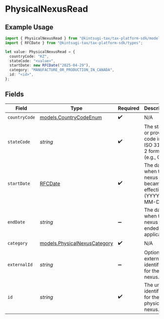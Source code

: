 # PhysicalNexusRead

## Example Usage

```typescript
import { PhysicalNexusRead } from "@kintsugi-tax/tax-platform-sdk/models";
import { RFCDate } from "@kintsugi-tax/tax-platform-sdk/types";

let value: PhysicalNexusRead = {
  countryCode: "KZ",
  stateCode: "<value>",
  startDate: new RFCDate("2025-04-29"),
  category: "MANUFACTURE_OR_PRODUCTION_IN_CANADA",
  id: "<id>",
};
```

## Fields

| Field                                                                                   | Type                                                                                    | Required                                                                                | Description                                                                             |
| --------------------------------------------------------------------------------------- | --------------------------------------------------------------------------------------- | --------------------------------------------------------------------------------------- | --------------------------------------------------------------------------------------- |
| `countryCode`                                                                           | [models.CountryCodeEnum](../models/countrycodeenum.md)                                  | :heavy_check_mark:                                                                      | N/A                                                                                     |
| `stateCode`                                                                             | *string*                                                                                | :heavy_check_mark:                                                                      | The state or province code in<br/>                            ISO 3166-2 format (e.g., CA). |
| `startDate`                                                                             | [RFCDate](../types/rfcdate.md)                                                          | :heavy_check_mark:                                                                      | The date when the nexus became<br/>                            effective (YYYY-MM-DD).  |
| `endDate`                                                                               | *string*                                                                                | :heavy_minus_sign:                                                                      | The date when the<br/>                                        nexus ended, if applicable. |
| `category`                                                                              | [models.PhysicalNexusCategory](../models/physicalnexuscategory.md)                      | :heavy_check_mark:                                                                      | N/A                                                                                     |
| `externalId`                                                                            | *string*                                                                                | :heavy_minus_sign:                                                                      | Optional<br/>                                        external identifier for the nexus. |
| `id`                                                                                    | *string*                                                                                | :heavy_check_mark:                                                                      | The unique identifier for the physical nexus.                                           |